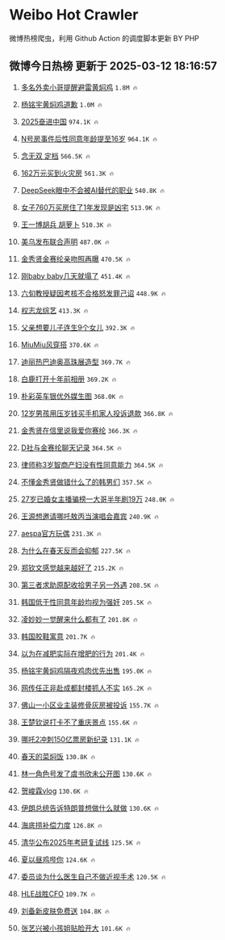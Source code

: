 # Weibo Hot Crawler 



微博热榜爬虫，利用 Github Action 的调度脚本更新 BY PHP 


## 微博今日热榜 更新于 2025-03-12 18:16:57 
1. [多名外卖小哥提醒避雷黄焖鸡](https://s.weibo.com/weibo?q=%23%E5%A4%9A%E5%90%8D%E5%A4%96%E5%8D%96%E5%B0%8F%E5%93%A5%E6%8F%90%E9%86%92%E9%81%BF%E9%9B%B7%E9%BB%84%E7%84%96%E9%B8%A1%23&t=31&band_rank=1&Refer=top) `1.8M 🔥` 

1. [杨铭宇黄焖鸡道歉](https://s.weibo.com/weibo?q=%23%E6%9D%A8%E9%93%AD%E5%AE%87%E9%BB%84%E7%84%96%E9%B8%A1%E9%81%93%E6%AD%89%23&t=31&band_rank=2&Refer=top) `1.0M 🔥` 

1. [2025奋进中国](https://s.weibo.com/weibo?q=%232025%E5%A5%8B%E8%BF%9B%E4%B8%AD%E5%9B%BD%23&t=31&band_rank=3&Refer=top) `974.1K 🔥` 

1. [N号房事件后性同意年龄提至16岁](https://s.weibo.com/weibo?q=%23N%E5%8F%B7%E6%88%BF%E4%BA%8B%E4%BB%B6%E5%90%8E%E6%80%A7%E5%90%8C%E6%84%8F%E5%B9%B4%E9%BE%84%E6%8F%90%E8%87%B316%E5%B2%81%23&t=31&band_rank=4&Refer=top) `964.1K 🔥` 

1. [念无双 定档](https://s.weibo.com/weibo?q=%E5%BF%B5%E6%97%A0%E5%8F%8C%20%E5%AE%9A%E6%A1%A3&t=31&band_rank=5&Refer=top) `566.5K 🔥` 

1. [162万元买到火灾房](https://s.weibo.com/weibo?q=%23162%E4%B8%87%E5%85%83%E4%B9%B0%E5%88%B0%E7%81%AB%E7%81%BE%E6%88%BF%23&t=31&band_rank=6&Refer=top) `561.3K 🔥` 

1. [DeepSeek眼中不会被AI替代的职业](https://s.weibo.com/weibo?q=%23DeepSeek%E7%9C%BC%E4%B8%AD%E4%B8%8D%E4%BC%9A%E8%A2%ABAI%E6%9B%BF%E4%BB%A3%E7%9A%84%E8%81%8C%E4%B8%9A%23&t=31&band_rank=7&Refer=top) `540.8K 🔥` 

1. [女子760万买房住了1年发现是凶宅](https://s.weibo.com/weibo?q=%23%E5%A5%B3%E5%AD%90760%E4%B8%87%E4%B9%B0%E6%88%BF%E4%BD%8F%E4%BA%861%E5%B9%B4%E5%8F%91%E7%8E%B0%E6%98%AF%E5%87%B6%E5%AE%85%23&t=31&band_rank=8&Refer=top) `513.9K 🔥` 

1. [王一博胡兵 胡萝卜](https://s.weibo.com/weibo?q=%E7%8E%8B%E4%B8%80%E5%8D%9A%E8%83%A1%E5%85%B5%20%E8%83%A1%E8%90%9D%E5%8D%9C&t=31&band_rank=9&Refer=top) `510.3K 🔥` 

1. [美乌发布联合声明](https://s.weibo.com/weibo?q=%23%E7%BE%8E%E4%B9%8C%E5%8F%91%E5%B8%83%E8%81%94%E5%90%88%E5%A3%B0%E6%98%8E%23&t=31&band_rank=10&Refer=top) `487.0K 🔥` 

1. [金秀贤金赛纶亲吻照再曝](https://s.weibo.com/weibo?q=%23%E9%87%91%E7%A7%80%E8%B4%A4%E9%87%91%E8%B5%9B%E7%BA%B6%E4%BA%B2%E5%90%BB%E7%85%A7%E5%86%8D%E6%9B%9D%23&t=31&band_rank=11&Refer=top) `470.5K 🔥` 

1. [刚baby baby几天就塌了](https://s.weibo.com/weibo?q=%E5%88%9Ababy%20baby%E5%87%A0%E5%A4%A9%E5%B0%B1%E5%A1%8C%E4%BA%86&t=31&band_rank=12&Refer=top) `451.4K 🔥` 

1. [六旬教授疑因考核不合格怒发罪己诏](https://s.weibo.com/weibo?q=%23%E5%85%AD%E6%97%AC%E6%95%99%E6%8E%88%E7%96%91%E5%9B%A0%E8%80%83%E6%A0%B8%E4%B8%8D%E5%90%88%E6%A0%BC%E6%80%92%E5%8F%91%E7%BD%AA%E5%B7%B1%E8%AF%8F%23&t=31&band_rank=13&Refer=top) `448.9K 🔥` 

1. [权志龙综艺](https://s.weibo.com/weibo?q=%E6%9D%83%E5%BF%97%E9%BE%99%E7%BB%BC%E8%89%BA&t=31&band_rank=14&Refer=top) `413.3K 🔥` 

1. [父亲想要儿子连生9个女儿](https://s.weibo.com/weibo?q=%23%E7%88%B6%E4%BA%B2%E6%83%B3%E8%A6%81%E5%84%BF%E5%AD%90%E8%BF%9E%E7%94%9F9%E4%B8%AA%E5%A5%B3%E5%84%BF%23&t=31&band_rank=15&Refer=top) `392.3K 🔥` 

1. [MiuMiu风穿搭](https://s.weibo.com/weibo?q=%23MiuMiu%E9%A3%8E%E7%A9%BF%E6%90%AD%23&t=31&band_rank=16&Refer=top) `370.6K 🔥` 

1. [迪丽热巴迪奥高珠展造型](https://s.weibo.com/weibo?q=%23%E8%BF%AA%E4%B8%BD%E7%83%AD%E5%B7%B4%E8%BF%AA%E5%A5%A5%E9%AB%98%E7%8F%A0%E5%B1%95%E9%80%A0%E5%9E%8B%23&t=31&band_rank=17&Refer=top) `369.7K 🔥` 

1. [白鹿打开十年前相册](https://s.weibo.com/weibo?q=%23%E7%99%BD%E9%B9%BF%E6%89%93%E5%BC%80%E5%8D%81%E5%B9%B4%E5%89%8D%E7%9B%B8%E5%86%8C%23&t=31&band_rank=18&Refer=top) `369.2K 🔥` 

1. [朴彩英车银优外媒生图](https://s.weibo.com/weibo?q=%23%E6%9C%B4%E5%BD%A9%E8%8B%B1%E8%BD%A6%E9%93%B6%E4%BC%98%E5%A4%96%E5%AA%92%E7%94%9F%E5%9B%BE%23&t=31&band_rank=19&Refer=top) `368.0K 🔥` 

1. [12岁男孩用压岁钱买手机家人投诉退款](https://s.weibo.com/weibo?q=%2312%E5%B2%81%E7%94%B7%E5%AD%A9%E7%94%A8%E5%8E%8B%E5%B2%81%E9%92%B1%E4%B9%B0%E6%89%8B%E6%9C%BA%E5%AE%B6%E4%BA%BA%E6%8A%95%E8%AF%89%E9%80%80%E6%AC%BE%23&t=31&band_rank=20&Refer=top) `366.8K 🔥` 

1. [金秀贤在信里说我爱你赛纶](https://s.weibo.com/weibo?q=%23%E9%87%91%E7%A7%80%E8%B4%A4%E5%9C%A8%E4%BF%A1%E9%87%8C%E8%AF%B4%E6%88%91%E7%88%B1%E4%BD%A0%E8%B5%9B%E7%BA%B6%23&t=31&band_rank=21&Refer=top) `366.3K 🔥` 

1. [D社与金赛纶聊天记录](https://s.weibo.com/weibo?q=%23D%E7%A4%BE%E4%B8%8E%E9%87%91%E8%B5%9B%E7%BA%B6%E8%81%8A%E5%A4%A9%E8%AE%B0%E5%BD%95%23&t=31&band_rank=22&Refer=top) `364.5K 🔥` 

1. [律师称3岁智商产妇没有性同意能力](https://s.weibo.com/weibo?q=%23%E5%BE%8B%E5%B8%88%E7%A7%B03%E5%B2%81%E6%99%BA%E5%95%86%E4%BA%A7%E5%A6%87%E6%B2%A1%E6%9C%89%E6%80%A7%E5%90%8C%E6%84%8F%E8%83%BD%E5%8A%9B%23&t=31&band_rank=23&Refer=top) `364.5K 🔥` 

1. [不懂金秀贤做错什么了的韩男们](https://s.weibo.com/weibo?q=%E4%B8%8D%E6%87%82%E9%87%91%E7%A7%80%E8%B4%A4%E5%81%9A%E9%94%99%E4%BB%80%E4%B9%88%E4%BA%86%E7%9A%84%E9%9F%A9%E7%94%B7%E4%BB%AC&t=31&band_rank=24&Refer=top) `357.5K 🔥` 

1. [27岁已婚女主播骗榜一大哥半年刷19万](https://s.weibo.com/weibo?q=27%E5%B2%81%E5%B7%B2%E5%A9%9A%E5%A5%B3%E4%B8%BB%E6%92%AD%E9%AA%97%E6%A6%9C%E4%B8%80%E5%A4%A7%E5%93%A5%E5%8D%8A%E5%B9%B4%E5%88%B719%E4%B8%87&t=31&band_rank=25&Refer=top) `248.0K 🔥` 

1. [王源想邀请哪吒敖丙当演唱会嘉宾](https://s.weibo.com/weibo?q=%23%E7%8E%8B%E6%BA%90%E6%83%B3%E9%82%80%E8%AF%B7%E5%93%AA%E5%90%92%E6%95%96%E4%B8%99%E5%BD%93%E6%BC%94%E5%94%B1%E4%BC%9A%E5%98%89%E5%AE%BE%23&t=31&band_rank=26&Refer=top) `240.9K 🔥` 

1. [aespa官方玩偶](https://s.weibo.com/weibo?q=%23aespa%E5%AE%98%E6%96%B9%E7%8E%A9%E5%81%B6%23&t=31&band_rank=27&Refer=top) `231.3K 🔥` 

1. [为什么在春天反而会抑郁](https://s.weibo.com/weibo?q=%23%E4%B8%BA%E4%BB%80%E4%B9%88%E5%9C%A8%E6%98%A5%E5%A4%A9%E5%8F%8D%E8%80%8C%E4%BC%9A%E6%8A%91%E9%83%81%23&t=31&band_rank=28&Refer=top) `227.5K 🔥` 

1. [郑钦文感觉越来越好了](https://s.weibo.com/weibo?q=%23%E9%83%91%E9%92%A6%E6%96%87%E6%84%9F%E8%A7%89%E8%B6%8A%E6%9D%A5%E8%B6%8A%E5%A5%BD%E4%BA%86%23&t=31&band_rank=29&Refer=top) `215.2K 🔥` 

1. [第三者求助原配收拾男子另一外遇](https://s.weibo.com/weibo?q=%23%E7%AC%AC%E4%B8%89%E8%80%85%E6%B1%82%E5%8A%A9%E5%8E%9F%E9%85%8D%E6%94%B6%E6%8B%BE%E7%94%B7%E5%AD%90%E5%8F%A6%E4%B8%80%E5%A4%96%E9%81%87%23&t=31&band_rank=30&Refer=top) `208.5K 🔥` 

1. [韩国低于性同意年龄均视为强奸](https://s.weibo.com/weibo?q=%23%E9%9F%A9%E5%9B%BD%E4%BD%8E%E4%BA%8E%E6%80%A7%E5%90%8C%E6%84%8F%E5%B9%B4%E9%BE%84%E5%9D%87%E8%A7%86%E4%B8%BA%E5%BC%BA%E5%A5%B8%23&t=31&band_rank=31&Refer=top) `205.5K 🔥` 

1. [凌妙妙一觉醒来什么都有了](https://s.weibo.com/weibo?q=%E5%87%8C%E5%A6%99%E5%A6%99%E4%B8%80%E8%A7%89%E9%86%92%E6%9D%A5%E4%BB%80%E4%B9%88%E9%83%BD%E6%9C%89%E4%BA%86&t=31&band_rank=32&Refer=top) `201.8K 🔥` 

1. [韩国胶鞋寓意](https://s.weibo.com/weibo?q=%E9%9F%A9%E5%9B%BD%E8%83%B6%E9%9E%8B%E5%AF%93%E6%84%8F&t=31&band_rank=33&Refer=top) `201.7K 🔥` 

1. [以为在减肥实际在增肥的行为](https://s.weibo.com/weibo?q=%E4%BB%A5%E4%B8%BA%E5%9C%A8%E5%87%8F%E8%82%A5%E5%AE%9E%E9%99%85%E5%9C%A8%E5%A2%9E%E8%82%A5%E7%9A%84%E8%A1%8C%E4%B8%BA&t=31&band_rank=34&Refer=top) `201.4K 🔥` 

1. [杨铭宇黄焖鸡隔夜鸡肉优先出售](https://s.weibo.com/weibo?q=%23%E6%9D%A8%E9%93%AD%E5%AE%87%E9%BB%84%E7%84%96%E9%B8%A1%E9%9A%94%E5%A4%9C%E9%B8%A1%E8%82%89%E4%BC%98%E5%85%88%E5%87%BA%E5%94%AE%23&t=31&band_rank=35&Refer=top) `195.0K 🔥` 

1. [网传任正非赴成都封楼抓人不实](https://s.weibo.com/weibo?q=%23%E7%BD%91%E4%BC%A0%E4%BB%BB%E6%AD%A3%E9%9D%9E%E8%B5%B4%E6%88%90%E9%83%BD%E5%B0%81%E6%A5%BC%E6%8A%93%E4%BA%BA%E4%B8%8D%E5%AE%9E%23&t=31&band_rank=36&Refer=top) `165.2K 🔥` 

1. [佛山一小区业主装修骨灰房被投诉](https://s.weibo.com/weibo?q=%23%E4%BD%9B%E5%B1%B1%E4%B8%80%E5%B0%8F%E5%8C%BA%E4%B8%9A%E4%B8%BB%E8%A3%85%E4%BF%AE%E9%AA%A8%E7%81%B0%E6%88%BF%E8%A2%AB%E6%8A%95%E8%AF%89%23&t=31&band_rank=37&Refer=top) `155.7K 🔥` 

1. [王楚钦说打卡不了重庆景点](https://s.weibo.com/weibo?q=%E7%8E%8B%E6%A5%9A%E9%92%A6%E8%AF%B4%E6%89%93%E5%8D%A1%E4%B8%8D%E4%BA%86%E9%87%8D%E5%BA%86%E6%99%AF%E7%82%B9&t=31&band_rank=38&Refer=top) `155.6K 🔥` 

1. [哪吒2冲刺150亿票房新纪录](https://s.weibo.com/weibo?q=%E5%93%AA%E5%90%922%E5%86%B2%E5%88%BA150%E4%BA%BF%E7%A5%A8%E6%88%BF%E6%96%B0%E7%BA%AA%E5%BD%95&t=31&band_rank=39&Refer=top) `131.1K 🔥` 

1. [春天的菜焖饭](https://s.weibo.com/weibo?q=%E6%98%A5%E5%A4%A9%E7%9A%84%E8%8F%9C%E7%84%96%E9%A5%AD&t=31&band_rank=40&Refer=top) `130.8K 🔥` 

1. [林一角色号发了虞书欣未公开图](https://s.weibo.com/weibo?q=%E6%9E%97%E4%B8%80%E8%A7%92%E8%89%B2%E5%8F%B7%E5%8F%91%E4%BA%86%E8%99%9E%E4%B9%A6%E6%AC%A3%E6%9C%AA%E5%85%AC%E5%BC%80%E5%9B%BE&t=31&band_rank=41&Refer=top) `130.6K 🔥` 

1. [贺峻霖vlog](https://s.weibo.com/weibo?q=%E8%B4%BA%E5%B3%BB%E9%9C%96vlog&t=31&band_rank=42&Refer=top) `130.6K 🔥` 

1. [伊朗总统告诉特朗普想做什么就做](https://s.weibo.com/weibo?q=%23%E4%BC%8A%E6%9C%97%E6%80%BB%E7%BB%9F%E5%91%8A%E8%AF%89%E7%89%B9%E6%9C%97%E6%99%AE%E6%83%B3%E5%81%9A%E4%BB%80%E4%B9%88%E5%B0%B1%E5%81%9A%23&t=31&band_rank=43&Refer=top) `130.6K 🔥` 

1. [海底捞补偿力度](https://s.weibo.com/weibo?q=%23%E6%B5%B7%E5%BA%95%E6%8D%9E%E8%A1%A5%E5%81%BF%E5%8A%9B%E5%BA%A6%23&t=31&band_rank=44&Refer=top) `126.8K 🔥` 

1. [清华公布2025年考研复试线](https://s.weibo.com/weibo?q=%23%E6%B8%85%E5%8D%8E%E5%85%AC%E5%B8%832025%E5%B9%B4%E8%80%83%E7%A0%94%E5%A4%8D%E8%AF%95%E7%BA%BF%23&t=31&band_rank=45&Refer=top) `125.5K 🔥` 

1. [夏以昼鸡哔你](https://s.weibo.com/weibo?q=%E5%A4%8F%E4%BB%A5%E6%98%BC%E9%B8%A1%E5%93%94%E4%BD%A0&t=31&band_rank=46&Refer=top) `124.6K 🔥` 

1. [委员谈为什么医生自己不做近视手术](https://s.weibo.com/weibo?q=%23%E5%A7%94%E5%91%98%E8%B0%88%E4%B8%BA%E4%BB%80%E4%B9%88%E5%8C%BB%E7%94%9F%E8%87%AA%E5%B7%B1%E4%B8%8D%E5%81%9A%E8%BF%91%E8%A7%86%E6%89%8B%E6%9C%AF%23&t=31&band_rank=47&Refer=top) `120.5K 🔥` 

1. [HLE战胜CFO](https://s.weibo.com/weibo?q=%23HLE%E6%88%98%E8%83%9CCFO%23&t=31&band_rank=48&Refer=top) `109.7K 🔥` 

1. [刘备新皮肤免费送](https://s.weibo.com/weibo?q=%23%E5%88%98%E5%A4%87%E6%96%B0%E7%9A%AE%E8%82%A4%E5%85%8D%E8%B4%B9%E9%80%81%23&t=31&band_rank=49&Refer=top) `104.8K 🔥` 

1. [张艺兴被小孩姐贴脸开大](https://s.weibo.com/weibo?q=%23%E5%BC%A0%E8%89%BA%E5%85%B4%E8%A2%AB%E5%B0%8F%E5%AD%A9%E5%A7%90%E8%B4%B4%E8%84%B8%E5%BC%80%E5%A4%A7%23&t=31&band_rank=50&Refer=top) `101.6K 🔥` 

